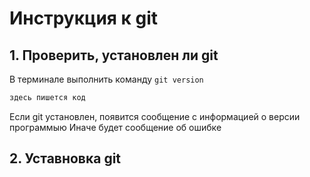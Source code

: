 # Инструкция к git

## 1. Проверить, установлен ли git
В терминале выполнить команду `git version`

```C++
здесь пишется код
```
Если git установлен, появится сообщение с информацией о версии программыю Иначе будет сообщение об ошибке

## 2. Уставновка git